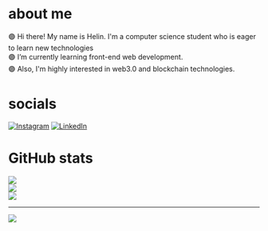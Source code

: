 # about me
🟣 Hi there! My name is Helin. I'm a computer science student who is eager to learn new technologies<br>🟣 I’m currently learning front-end web development.<br>🟣 Also, I'm highly interested in web3.0 and blockchain technologies.


# socials
[![Instagram](https://img.shields.io/badge/Instagram-%23E4405F.svg?logo=Instagram&logoColor=white)](https://instagram.com/helinnakdogan) [![LinkedIn](https://img.shields.io/badge/LinkedIn-%230077B5.svg?logo=linkedin&logoColor=white)](https://linkedin.com/in/helinakdogan) 



# GitHub stats
![](https://github-readme-stats.vercel.app/api?username=helinakdogan&theme=nightowl&hide_border=false&include_all_commits=false&count_private=false)<br/>
![](https://github-readme-streak-stats.herokuapp.com/?user=helinakdogan&theme=nightowl&hide_border=false)<br/>
![](https://github-readme-stats.vercel.app/api/top-langs/?username=helinakdogan&theme=nightowl&hide_border=false&include_all_commits=false&count_private=false&layout=compact)

---
[![](https://visitcount.itsvg.in/api?id=helinakdogan&icon=7&color=5)](https://visitcount.itsvg.in)

